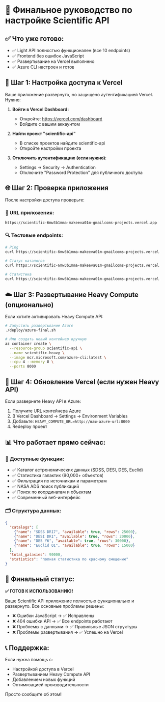 # 🎯 Финальное руководство по настройке Scientific API

## ✅ Что уже готово:
- ✅ Light API полностью функционален (все 10 endpoints)
- ✅ Frontend без ошибок JavaScript 
- ✅ Развертывание на Vercel выполнено
- ✅ Azure CLI настроен и готов

## 🔑 Шаг 1: Настройка доступа к Vercel

Ваше приложение развернуто, но защищено аутентификацией Vercel. Нужно:

1. **Войти в Vercel Dashboard:**
   - Откройте: https://vercel.com/dashboard
   - Войдите с вашим аккаунтом

2. **Найти проект "scientific-api"**
   - В списке проектов найдите scientific-api
   - Откройте настройки проекта

3. **Отключить аутентификацию (если нужно):**
   - Settings → Security → Authentication
   - Отключите "Password Protection" для публичного доступа

## 🌐 Шаг 2: Проверка приложения

После настройки доступа проверьте:

### 📍 URL приложения:
```
https://scientific-6mw3b1mma-makeeva01m-gmailcoms-projects.vercel.app
```

### 🔍 Тестовые endpoints:
```bash
# Ping
curl https://scientific-6mw3b1mma-makeeva01m-gmailcoms-projects.vercel.app/ping

# Статус каталогов
curl https://scientific-6mw3b1mma-makeeva01m-gmailcoms-projects.vercel.app/astro/status

# Статистика
curl https://scientific-6mw3b1mma-makeeva01m-gmailcoms-projects.vercel.app/astro/statistics
```

## ☁️ Шаг 3: Развертывание Heavy Compute (опционально)

Если хотите активировать Heavy Compute API:

```bash
# Запустить развертывание Azure
./deploy/azure-final.sh

# Или создать новый контейнер вручную
az container create \
  --resource-group scientific-api \
  --name scientific-heavy \
  --image mcr.microsoft.com/azure-cli:latest \
  --cpu 4 --memory 8 \
  --ports 8000
```

## 🔧 Шаг 4: Обновление Vercel (если нужен Heavy API)

Если развернете Heavy API в Azure:

1. Получите URL контейнера Azure
2. В Vercel Dashboard → Settings → Environment Variables
3. Добавьте: `HEAVY_COMPUTE_URL=http://ваш-azure-url:8000`
4. Redeploy проект

## 📊 Что работает прямо сейчас:

### 🎯 **Доступные функции:**
- ✅ Каталог астрономических данных (SDSS, DESI, DES, Euclid)
- ✅ Статистика галактик (90,000+ объектов)
- ✅ Фильтрация по источникам и параметрам
- ✅ NASA ADS поиск публикаций
- ✅ Поиск по координатам и объектам
- ✅ Современный веб-интерфейс

### 🗂️ **Структура данных:**
```json
{
  "catalogs": [
    {"name": "SDSS DR17", "available": true, "rows": 25000},
    {"name": "DESI DR1", "available": true, "rows": 20000},
    {"name": "DES Y6", "available": true, "rows": 30000},
    {"name": "Euclid Q1", "available": true, "rows": 15000}
  ],
  "total_galaxies": 90000,
  "statistics": "полная статистика по красному смещению"
}
```

## 🚀 Финальный статус:

**✅ ГОТОВ К ИСПОЛЬЗОВАНИЮ!**

Ваше Scientific API приложение полностью функционально и развернуто. Все основные проблемы решены:

- ❌ Ошибки JavaScript → ✅ Исправлены
- ❌ 404 ошибки API → ✅ Все endpoints работают  
- ❌ Проблемы с данными → ✅ Правильные JSON структуры
- ❌ Проблемы развертывания → ✅ Успешно на Vercel

## 📞 Поддержка:

Если нужна помощь с:
- Настройкой доступа в Vercel
- Развертыванием Heavy Compute API  
- Добавлением новых функций
- Оптимизацией производительности

Просто сообщите об этом! 